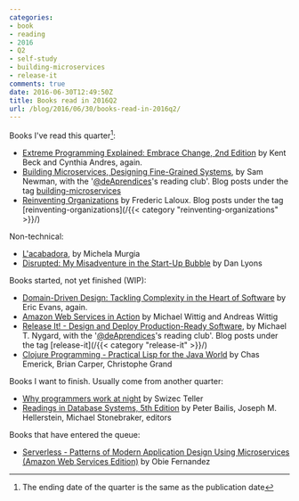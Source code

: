 ```yaml
---
categories:
- book
- reading
- 2016
- Q2
- self-study
- building-microservices
- release-it
comments: true
date: 2016-06-30T12:49:50Z
title: Books read in 2016Q2
url: /blog/2016/06/30/books-read-in-2016q2/
---
```


Books I've read this quarter[^1]:

  * [Extreme Programming Explained: Embrace Change, 2nd Edition](https://www.amazon.com/Extreme-Programming-Explained-Embrace-Change/dp/0321278658) by Kent Beck and Cynthia Andres, again.
  * [Building Microservices, Designing Fine-Grained Systems](http://shop.oreilly.com/product/0636920033158.do), by Sam Newman, with the '[@deAprendices][deaprendices]'s reading club'. Blog posts under the tag [building-microservices](/categories/building-microservices)
  * [Reinventing Organizations](http://www.reinventingorganizations.com/) by Frederic Laloux. Blog posts under the tag [reinventing-organizations](/{{< category "reinventing-organizations" >}}/)

Non-technical:

  * [L'acabadora](http://www.llibres.cat/llibres-de-narrativa-en-catala/211579-lacabadora.html), by Michela Murgia
  * [Disrupted: My Misadventure in the Start-Up Bubble](https://www.amazon.com/Disrupted-My-Misadventure-Start-Up-Bubble/dp/0316306088) by Dan Lyons


[^1]:  The ending date of the quarter is the same as the publication date

Books started, not yet finished (WIP):

  * [Domain-Driven Design: Tackling Complexity in the Heart of Software](http://www.amazon.com/exec/obidos/ASIN/0321125215) by Eric Evans, again.
  * [Amazon Web Services in Action](https://www.manning.com/books/amazon-web-services-in-action) by Michael Wittig and Andreas Wittig
  * [Release It! - Design and Deploy Production-Ready Software](https://pragprog.com/book/mnee/release-it), by Michael T. Nygard, with the '[@deAprendices][deaprendices]'s reading club'. Blog posts under the tag [release-it](/{{< category "release-it" >}}/)
  * [Clojure Programming - Practical Lisp for the Java World](http://shop.oreilly.com/product/0636920013754.do) by Chas Emerick, Brian Carper, Christophe Grand

  
Books I want to finish. Usually come from another quarter:

  * [Why programmers work at night](https://leanpub.com/nightowls) by Swizec Teller
  * [Readings in Database Systems, 5th Edition](http://www.redbook.io/) by Peter Bailis, Joseph M. Hellerstein, Michael Stonebraker, editors


Books that have entered the queue:

  * [Serverless - Patterns of Modern Application Design Using Microservices (Amazon Web Services Edition)](https://leanpub.com/serverless) by Obie Fernandez 

<!--

repository for WIP books:

  * [The Well-Grounded Java Developer](http://www.manning.com/evans/) by Benjamin J. Evans and Martijn Verburg
  * [Learn You a Haskell for Great Good!](http://learnyouahaskell.com/) by Miran Lipovača
  * [Working Effectively with Legacy Code](http://www.amazon.co.uk/Working-Effectively-Legacy-Robert-Martin/dp/0131177052) by Michael Feathers, again. Blog posts under the tag [wewlc](/{{< category "wewlc" >}}/)
  * [Haskell Programming](http://haskellbook.com/), By Chris Allen and Julie Moronuki. This book is still in progress and I'm reviewing it
  * [Pragmatic Thinking and Learning: Refactor Your Wetware](https://pragprog.com/book/ahptl/pragmatic-thinking-and-learning) by Andy Hunt  
  
  Books I want to finish:

  * [Refactoring](http://martinfowler.com/books/refactoring.html) by Martin Fowler, with Kent Beck, John Brant, William Opdyke, and Don Roberts
  * [Java Performance: The Definitive Guide](http://shop.oreilly.com/product/0636920028499.do) by Scott Oaks
  * [Scrum and XP from the trenches](http://www.infoq.com/minibooks/scrum-xp-from-the-trenches) by Henrik Kniberg
  * [The Leprechauns of Software Engineering](https://leanpub.com/leprechauns) by Laurent Bossavit, again. [Gift](https://twitter.com/alvarobiz/status/611799849911103488)  
  * [Functional Programming Patterns in Scala and Clojure](https://pragprog.com/book/mbfpp/functional-programming-patterns-in-scala-and-clojure) by Michael Bevilacqua-Linn

Books in the queue:

  * [Mature optimization](http://carlos.bueno.org/optimization/mature-optimization.pdf), by Carlos Bueno
  * [XUnit Test Patterns](http://xunitpatterns.com/) by Gerard Meszaros
  * [Let Over Lambda](http://letoverlambda.com/) by Doug Hoyte
  * [The Haskell Road to Logic, Math and Programming](http://fldit-www.cs.uni-dortmund.de/~peter/PS07/HR.pdf) by Kees Doets and Jan van Eijck
  * [Types and Programming Languages](http://www.cis.upenn.edu/~bcpierce/tapl/) by Benjamin C. Pierce
  * [Fundamentals of Object-oriented Design in UML](http://www.amazon.co.uk/dp/020169946X/ref=pe_385721_37038051_TE_3p_dp_1) by Meilir Page-Jones
  * [Clojure for the brave and true](http://www.braveclojure.com/#toc)
  * [How to Solve It: A New Aspect of Mathematical Method](http://press.princeton.edu/titles/669.html) by George Pólya
  * [Conceptual Mathematics: A First Introduction to Categories](http://www.amazon.com/Conceptual-Mathematics-First-Introduction-Categories/dp/052171916X) by Lawvere and Schanuel
  * [Understanding Computation: From Simple Machines to Impossible Programs](http://computationbook.com/) by Tom Stuart
  * [Programming in Haskell](http://www.cambridge.org/wm-ecommerce-web/academic/landingPage/PIHMOOC) by Graham Hutton
  * [Programming Languages: Application and Interpretation](http://cs.brown.edu/~sk/Publications/Books/ProgLangs/2007-04-26/) by Shriram Krishnamurthi
  * [Doing Math with Python](https://www.nostarch.com/doingmathwithpython) by Amit Saha. [Gift from the PyConEs 2015](https://twitter.com/alvarobiz/status/668927802159288322)
  * [Perfect Software: And Other Illusions about Testing](http://www.geraldmweinberg.com/Site/Perfect_Software.html) by Gerald M. Weinberg  
  * [Computability and Complexity - From a Programming Perspective](https://mitpress.mit.edu/books/computability-and-complexity) by Neil Deaton Jones
  * [Thinking Forth: a language and philosophy for solving problems](http://thinking-forth.sourceforge.net/) by Leo Brodie
  * [Concepts, Techniques, and Models of Computer Programming](https://mitpress.mit.edu/index.php?q=books/concepts-techniques-and-models-computer-programming) by Peter Van Roy and Seif Haridi
  * [Bridging the Communication Gap](http://books.gojko.net/bridging-the-communication-gap/) by Gojko Adzic
  * [Specification by Example](http://books.gojko.net/specification-by-example/) by Gojko Adzic
  * [The Cucumber book](https://pragprog.com/book/hwcuc/the-cucumber-book) by Matt Wynne and Aslak Hellesøy
  * [Software Architecture for Developers](https://leanpub.com/software-architecture-for-developers) by Simon Brown
  * [Object Design: Roles, Responsibilities, and Collaborations ](http://www.amazon.com/Object-Design-Roles-Responsibilities-Collaborations/dp/0201379430) by Rebecca Wirfs-Brock and Alan McKean
  * [RESTful Web APIs](http://shop.oreilly.com/product/0636920028468.do) by Leonard Richardson, Mike Amundsen, Sam Ruby
  * [RESTful Web Services Cookbook](http://shop.oreilly.com/product/9780596801694.do) by Subbu Allamaraju
  * [Building Maintainable Software](https://www.sig.eu/en/building-maintainable-software) by Joost Visser

Learning paths that have entered the queue:

  * [Software Architecture Fundamentals](http://shop.oreilly.com/category/learning-path/software-architecture-fundamentals.do)
  * [HTML5 Fundamentals](http://shop.oreilly.com/category/learning-path/html5-fundamentals.do)
  * [Designing Web APIs](http://shop.oreilly.com/category/learning-path/designing-web-apis.do)
  * [Dive Deeper into PHP Programming](http://shop.oreilly.com/category/learning-path/dive-deeper-php-programming.do)
  * [Introduction to the Modern Front-End Web](http://shop.oreilly.com/category/learning-path/intro-modern-front-end-web.do)


-->

[deaprendices]: https://twitter.com/@deaprendices
